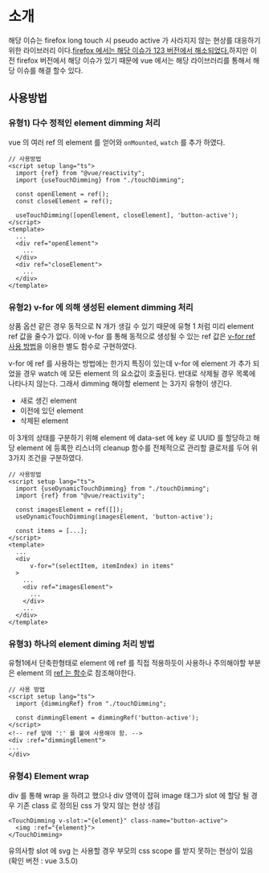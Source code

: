 # 소개

해당 이슈는 firefox long touch 시 pseudo active 가 사라지지 않는 현상를 대응하기 위한 라이브러리 이다.[firefox 에서는 해당 이슈가 123 버전에서 해소되었다.](https://bugzilla.mozilla.org/show_bug.cgi?id=1724759)하지만 이전 firefox 버전에서 해당 이슈가 있기 때문에 vue 에서는 해당 라이브러리를 통해서 해당 이슈를 해결 할수 있다.

## 사용방법
### 유형1) 다수 정적인 element dimming 처리

vue 의 여러 ref 의 element 를 얻어와 `onMounted`, `watch` 를 추가 하였다.

```vue
// 사용방법
<script setup lang="ts">
  import {ref} from "@vue/reactivity";
  import {useTouchDimming} from "./touchDimming";

  const openElement = ref();
  const closeElement = ref();

  useTouchDimming([openElement, closeElement], 'button-active');
</script>
<template>
  ...
  <div ref="openElement">
    ...
  </div>
  <div ref="closeElement">
    ...
  </div>
</template>
```

### 유형2) v-for 에 의해 생성된 element dimming 처리

상품 옵션 같은 경우 동적으로 N 개가 생길 수 있기 때문에 유형 1 처럼 미리 element ref 값을 줄수가 없다. 이에 v-for 를 통해 동적으로 생성될 수 있는 ref 값은 [v-for ref 사용 방법](https://ko.vuejs.org/guide/essentials/template-refs#refs-inside-v-for)을 이용한 별도 함수로 구현하였다.

v-for 에 ref 를 사용하는 방법에는 한가지 특징이 있는데 v-for 에 element 가 추가 되었을 경우 watch 에 모든 element 의 요소값이 호출된다. 반대로 삭제될 경우 목록에 나타나지 않는다. 그래서 dimming 해야할 element 는 3가지 유형이 생긴다.

- 새로 생긴 element
- 이전에 있던 element
- 삭제된 element

이 3개의 상태를 구분하기 위해 element 에 data-set 에 key 로 UUID 를 할당하고 해당 element 에 등록한 리스너의 cleanup 함수를 전체적으로 관리할 클로저를 두어 위 3가지 조건을 구분하였다.

```vue
// 사용방법
<script setup lang="ts">
  import {useDynamicTouchDimming} from "./touchDimming";
  import {ref} from "@vue/reactivity";

  const imagesElement = ref([]);
  useDynamicTouchDimming(imagesElement, 'button-active');
  
  const items = [...];
</script>
<template>
  ...
  <div
      v-for="(selectItem, itemIndex) in items"
  >
    ...
    <div ref="imagesElement">
      ...
    </div>
    ...
  </div>
</template>
```

### 유형3) 하나의 element diming 처리 방법

유형1에서 단축한형태로 element 에 ref 를 직접 적용하듯이 사용하나 주의해야할 부분은 element 의 [ref 는 함수](https://ko.vuejs.org/guide/essentials/template-refs#function-refs)로 참조해야한다.

```vue
// 사용 방법
<script setup lang="ts">
  import {dimmingRef} from "./touchDimming";

  const dimmingElement = dimmingRef('button-active');
</script>
<!-- ref 앞에 ':' 를 붙여 사용해야 함. -->
<div :ref="dimmingElement">
...
</div>
```
### 유형4) Element wrap

div 를 통해 wrap 을 하려고 했으나 div 영역이 잡혀 image 태그가 slot 에 할당 될 경우 기존 class 로 정의된 css 가 맞지 않는 현상 생김
```vue
<TouchDimming v-slot:="{element}" class-name="button-active">
  <img :ref="{element}">
</TouchDimming>
```
유의사항 slot 에 svg 는 사용할 경우 부모의 css scope 를 받지 못하는 현상이 있음(확인 버전 : vue 3.5.0)

